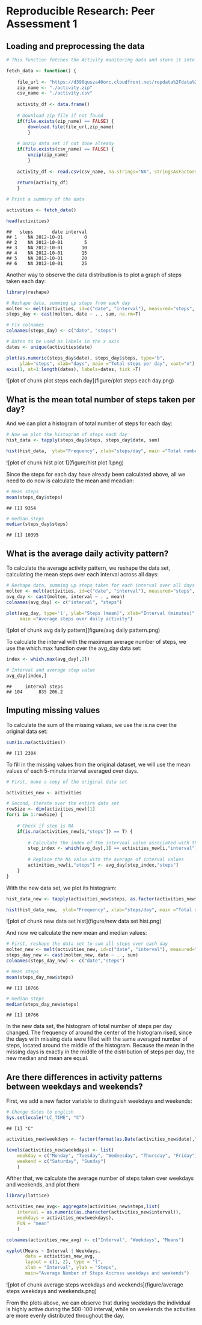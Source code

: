 # Reproducible Research: Peer Assessment 1


## Loading and preprocessing the data


```r
# This function fetches the Activity monitoring data and store it into a data frame

fetch_data <- function() {
    
    file_url <- "https://d396qusza40orc.cloudfront.net/repdata%2Fdata%2Factivity.zip"
    zip_name <- "./activity.zip"
    csv_name <- "./activity.csv"
    
    activity_df <- data.frame()
    
    # Download zip file if not found
    if(file.exists(zip_name) == FALSE) {
        download.file(file_url,zip_name)  
        }
    
    # Unzip data set if not done already
    if(file.exists(csv_name) == FALSE) {
        unzip(zip_name)
        }
    
    activity_df <- read.csv(csv_name, na.strings="NA", stringsAsFactors=TRUE)
    
    return(activity_df)
    }

# Print a summary of the data

activities <- fetch_data()

head(activities)
```

```
##   steps       date interval
## 1    NA 2012-10-01        0
## 2    NA 2012-10-01        5
## 3    NA 2012-10-01       10
## 4    NA 2012-10-01       15
## 5    NA 2012-10-01       20
## 6    NA 2012-10-01       25
```

Another way to observe the data distribution is to plot a graph of steps 
taken each day:


```r
library(reshape)

# Reshape data, summing up steps from each day
molten <- melt(activities, id=c("date", "interval"), measured="steps", na.rm=F)
steps_day <- cast(molten, date ~ . , sum, na.rm=T)

# Fix colnames
colnames(steps_day) <- c("date", "steps")

# Dates to be used as labels in the x axis
dates <- unique(activities$date)

plot(as.numeric(steps_day$date), steps_day$steps, type="b",
     ylab="steps", xlab="days", main ="Total steps per day", xaxt="n")
axis(1, at=1:length(dates), labels=dates, tick =T)
```

![plot of chunk plot steps each day](figure/plot steps each day.png) 

## What is the mean total number of steps taken per day?

And we can plot a histogram of total number of steps for each day:

```r
# Now we plot the histogram of steps each day
hist_data <- tapply(steps_day$steps, steps_day$date, sum)

hist(hist_data,  ylab="Frequency", xlab="steps/day", main ="Total number of steps taken each day", breaks=60)
```

![plot of chunk hist plot 1](figure/hist plot 1.png) 

Since the steps for each day have already been calculated above, all we need to
do now is calculate the mean and meadian:


```r
# Mean steps
mean(steps_day$steps)
```

```
## [1] 9354
```

```r
# median steps
median(steps_day$steps)
```

```
## [1] 10395
```


## What is the average daily activity pattern?

To calculate the average activity pattern, we reshape the data set, calculating the
mean steps over each interval across all days:

```r
# Reshape data, summing up steps taken for each interval over all days
molten <- melt(activities, id=c("date", "interval"), measured="steps", na.rm=T)
avg_day <- cast(molten, interval ~ . , mean)
colnames(avg_day) <- c("interval", "steps")

plot(avg_day, type='l', ylab="Steps (mean)", xlab="Interval (minutes)",
     main ="Average steps over daily activity")
```

![plot of chunk avg daily pattern](figure/avg daily pattern.png) 

To calculate the interval with the maximum average number of steps, we use the
which.max function over the avg_day data set:

```r
index <- which.max(avg_day[,2])

# Interval and average step value
avg_day[index,]
```

```
##     interval steps
## 104      835 206.2
```


## Imputing missing values

To calculate the sum of the missing values, we use the is.na over the original
data set:


```r
sum(is.na(activities))
```

```
## [1] 2304
```

To fill in the missing values from the original dataset, we will use the mean
values of each 5-minute interval averaged over days.


```r
# First, make a copy of the original data set 

activities_new <- activities

# Second, iterate over the entire data set
rowSize <- dim(activities_new)[1]
for(i in 1:rowSize) {
    
    # Check if step is NA
    if(is.na(activities_new[i,"steps"]) == T) {
        
        # Calculate the index of the interveal value associated with that NA value
        step_index <- which(avg_day[,1] == activities_new[i,"interval"])
        
        # Replace the NA value with the average of interval values
        activities_new[i,"steps"] <- avg_day[step_index,"steps"]          
    }
}
```

With the new data set, we plot its histogram:


```r
hist_data_new <- tapply(activities_new$steps, as.factor(activities_new$date), sum)

hist(hist_data_new,  ylab="Frequency", xlab="steps/day", main ="Total steps taken each day", breaks=60)
```

![plot of chunk new data set hist](figure/new data set hist.png) 

And now we calculate the new mean and median values:


```r
# First, reshape the data set to sum all steps over each day
molten_new <- melt(activities_new, id=c("date", "interval"), measured="steps")
steps_day_new <- cast(molten_new, date ~ . , sum)
colnames(steps_day_new) <- c("date","steps")

# Mean steps
mean(steps_day_new$steps)
```

```
## [1] 10766
```

```r
# median steps
median(steps_day_new$steps)
```

```
## [1] 10766
```

In the new data set, the histogram of total number of steps per day changed. The frequency of around the center of the histogram rised, since the days with missing data were filled with the same averaged number of steps, located around the middle of the histogram. Because the mean in the missing days is  exactly in the middle of the distribution of steps per day, the new median and mean are equal.


## Are there differences in activity patterns between weekdays and weekends?

First, we add a new factor variable to distinguish weekdays and weekends: 

```r
# Change dates to english
Sys.setlocale("LC_TIME", "C")
```

```
## [1] "C"
```

```r
activities_new$weekdays <- factor(format(as.Date(activities_new$date),"%A"))

levels(activities_new$weekdays) <- list(
    weekday = c("Monday", "Tuesday", "Wednesday", "Thursday", "Friday"),
    weekend = c("Saturday", "Sunday")
    )
```

Afther that, we calculate the average number of steps taken over weekdays and
weekends, and plot them


```r
library(lattice)

activities_new_avg<- aggregate(activities_new$steps,list(
    interval = as.numeric(as.character(activities_new$interval)), 
    weekdays = activities_new$weekdays),
    FUN = "mean"
    )

colnames(activities_new_avg) <- c("Interval", "Weekdays", "Means")

xyplot(Means ~ Interval | Weekdays,
       data = activities_new_avg,
       layout = c(1, 2), type = "l", 
       xlab = "Interval", ylab = "Steps",
       main="Average Number of Steps Accross weekdays and weekends")
```

![plot of chunk average steps weekdays and weekends](figure/average steps weekdays and weekends.png) 

From the plots above, we can observe that during weekdays the individual is highly active during the 500-100 interval, while on weekends the activities are more evenly distributed throughout the day.

